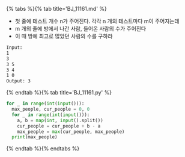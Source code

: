 {% tabs %}{% tab title='BJ_11161.md' %}

* 첫 줄에 테스트 개수 n가 주어진다. 각각 n 개의 테스트마다 m이 주어지는데
* m 개의 줄에 방에서 나간 사람, 들어온 사람의 수가 주어진다
* 이 때 방에 최고로 많았던 사람의 수를 구하라

```txt
Input:
1
3
3 5
3 4
1 0
Output: 3
```

{% endtab %}{% tab title='BJ_11161.py' %}

```py
for _ in range(int(input())):
  max_people, cur_people = 0, 0
  for _ in range(int(input())):
    a, b = map(int, input().split())
    cur_people = cur_people + b - a
    max_people = max(cur_people, max_people)
  print(max_people)
```

{% endtab %}{% endtabs %}
